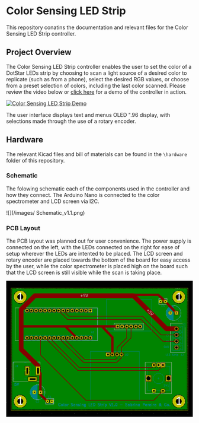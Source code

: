 # Color Sensing LED Strip

This repository conatins the documentation and relevant files for the Color Sensing LED Strip controller. 

## Project Overview
The Color Sensing LED Strip controller enables the user to set the color of a DotStar LEDs strip by choosing to scan a light source of a desired color to replicate (such as from a phone), select the desired RGB values, or choose from a preset selection of colors, including the last color scanned. Please review the video below or [click here]( https://youtu.be/J2j3cKCgywg) for a demo of the controller in action.


[![Color Sensing LED Strip Demo](http://img.youtube.com/vi/J2j3cKCgywg/0.jpg)](http://www.youtube.com/watch?v=J2j3cKCgywg "Color Sensing LED Strip Demo")

The user interface displays text and menus OLED ".96 display, with selections made through the use of a rotary encoder. 

## Hardware

The relevant Kicad files and bill of materials can be found in the `\hardware` folder of this repository.

### Schematic 

The folowing schematic each of the components used in the controller and how they connect. The Arduino Nano is connected to the color spectrometer and LCD screen via I2C. 

 ![](/images/ Schematic_v1.1.png)
 
 
### PCB Layout

The PCB layout was planned out for user convenience. The power supply is connected on the left, with the LEDs connected on the right for ease of setup wherever the LEDs are intented to be placed. The LCD screen and rotary encoder are placed towards the bottom of the board for easy access by the user, while the color spectrometer is placed high on the board such that the LCD screen is still visible while the scan is taking place.

 ![](/images/PCB_v1.0.png)
 

  
  


<!---

The display is divided into two sections. The top section is the DisplaySpace. Here is where menus, message boxes, configuration screens, and the application's main displays are shown.

Displayed on the screen's bottom line is the ButtonBar. Mounted just below the LCD are two push buttons. The function of these buttons change, so the ButtonBar is used to label what the push buttons do. Typically the left button will be labeled Select and the right one Back.

Two more buttons are used, one to go Up and the other to go Down. These are mounted to the right side of the LCD.

## 


•	A title, summary and detailed description of your project.
•	Visuals: Schematics, PCB layout screenshot, Photos, Possibly a video.
•	C source code.
•	Parts list with costs and suppliers.
•	Github repository with all code and KiCad files.


 -->
